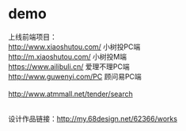 ﻿# demo
上线前端项目：<br />
http://www.xiaoshutou.com/  小树投PC端<br />
http://m.xiaoshutou.com/    小树投M端<br />
https://www.ailibuli.cn/    爱理不理PC端<br />
http://www.guwenyi.com/PC  顾问易PC端<br /><br />
http://www.atmmall.net/tender/search<br /><br />

设计作品链接：http://my.68design.net/62366/works